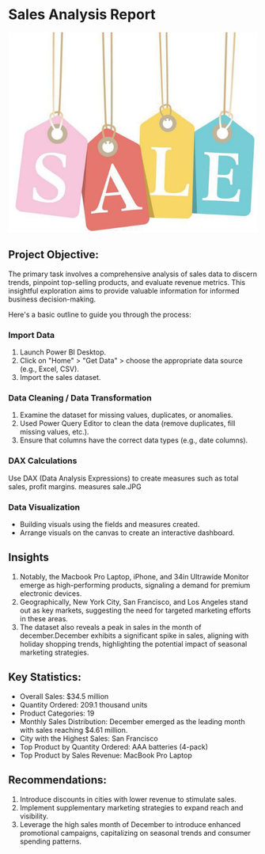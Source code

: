# Sales Analysis Report

![](photo_2024-01-29_06-15-15.jpg)
## Project Objective:
The primary task involves a comprehensive analysis of sales data to discern trends, pinpoint top-selling products, and evaluate revenue metrics. This insightful exploration aims to provide valuable information for informed business decision-making.
 
Here's a basic outline to guide you through the process:
  ### Import Data
1. Launch Power BI Desktop.
2. Click on "Home" > "Get Data" > choose the appropriate data source (e.g., Excel, CSV).
3. Import the sales dataset.
 
### Data Cleaning / Data Transformation
1. Examine the dataset for missing values, duplicates, or anomalies.
2. Used Power Query Editor to clean the data (remove duplicates, fill missing values, etc.).
3. Ensure that columns have the correct data types (e.g., date columns).
 
### DAX Calculations
Use DAX (Data Analysis Expressions) to create measures such as total sales, profit margins.
measures sale.JPG
 
### Data Visualization
- Building visuals using the fields and measures created.
- Arrange visuals on the canvas to create an interactive dashboard.
 
## Insights
 
1. Notably, the Macbook Pro Laptop, iPhone, and 34in Ultrawide Monitor emerge as high-performing products, signaling a demand for premium electronic devices.
2. Geographically, New York City, San Francisco, and Los Angeles stand out as key markets, suggesting the need for targeted marketing efforts in these areas. 
3. The dataset also reveals a peak in sales in the month of december.December exhibits a significant spike in sales, aligning with holiday shopping trends, highlighting the potential impact of seasonal marketing strategies.
 
## Key Statistics:
- Overall Sales: $34.5 million
- Quantity Ordered: 209.1 thousand units
- Product Categories: 19
- Monthly Sales Distribution: December emerged as the leading month with sales reaching $4.61 million.
- City with the Highest Sales: San Francisco
- Top Product by Quantity Ordered: AAA batteries (4-pack)
- Top Product by Sales Revenue: MacBook Pro Laptop
 
## Recommendations:
1. Introduce discounts in cities with lower revenue to stimulate sales.
2. Implement supplementary marketing strategies to expand reach and visibility.
3. Leverage the high sales month of December to introduce enhanced promotional campaigns, capitalizing on seasonal trends and consumer spending patterns.

